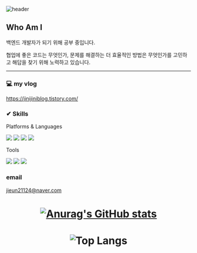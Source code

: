 ![header](https://capsule-render.vercel.app/api?type=waving&color=gradient&height=250&section=header&text=Hello&desc=I%27m%20Jini&fontAlignY=40&fontAlignX=80animation=twinkling)

## Who Am I

백엔드 개발자가 되기 위해 공부 중입니다.  

협업에 좋은 코드는 무엇인가, 문제를 해결하는 더 효율적인 방법은 무엇인가를 고민하고 해답을 찾기 위해 노력하고 있습니다.

---

### 💻 my vlog  
https://jinijiniblog.tistory.com/  

### ✔ Skills  
Platforms & Languages  

<img src="https://img.shields.io/badge/Java-007396?style=flat-square&logo=Java&logoColor=white"/>
<img src="https://img.shields.io/badge/Mysql-4479A1?style=flat-square&logo=Java&logoColor=white"/>
<img src="https://img.shields.io/badge/SpringBoot-green?style=flat-square&logo=SpringBoot&logoColor=6DB33F"/>
<img src="https://img.shields.io/badge/MongoDB-47A248?style=flat-square&logo=MongoDB&logoColor=white"/>

Tools  

<img src="https://img.shields.io/badge/Git-F05032?style=flat-square&logo=Java&logoColor=white"/> <img src="https://img.shields.io/badge/GitHub-181717?style=flat-square&logo=Java&logoColor=white"/> 
<img src="https://img.shields.io/badge/IntelliJ-000000?style=flat-square&logo=IntelliJ&logoColor=white"/>
### email  
jieun21124@naver.com   

# <div align="center">[![Anurag's GitHub stats](https://github-readme-stats.vercel.app/api?username=jini11)](https://github.com/anuraghazra/github-readme-stats)</div>  
# <div align="center">![Top Langs](https://github-readme-stats.vercel.app/api/top-langs/?username=jini11&layout=compact&hide=jupyter%20notebook)</div>
